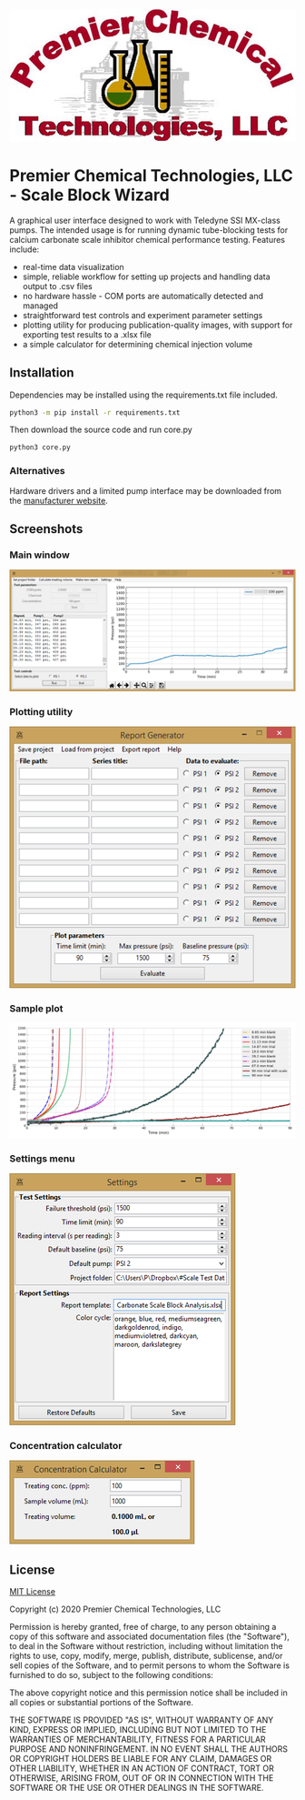 <!-- <p  align='center'>
<img src="https://github.com/teauxfu/pct-scalewiz/blob/master/images/pct_logo.PNG" width='200' height='100'>
</p> -->

![](images/pct_logo.PNG)

# Premier Chemical Technologies, LLC  - Scale Block Wizard
A graphical user interface designed to work with Teledyne SSI MX-class pumps.
The intended usage is for running dynamic tube-blocking tests for calcium
carbonate scale inhibitor chemical performance testing.
Features include:
* real-time data visualization
* simple, reliable workflow for setting up projects and handling data output to .csv files
* no hardware hassle - COM ports are automatically detected and managed
* straightforward test controls and experiment parameter settings
* plotting utility for producing publication-quality images, with support for exporting test results to a .xlsx file
* a simple calculator for determining chemical injection volume

## Installation
Dependencies may be installed using the requirements.txt file included.
```bash
python3 -m pip install -r requirements.txt
```

Then download the source code and run core.py
```bash
python3 core.py
```

### Alternatives
Hardware drivers and a limited pump interface may be downloaded from the [manufacturer website](https://ssihplc.com/manuals/#driver-downloads).

## Screenshots
### Main window
![](images/main_window.PNG)
### Plotting utility
![](images/plotting_utility.PNG)
### Sample plot
![](images/demo_plot.PNG)
### Settings menu
![](images/settings_menu.PNG)
### Concentration calculator
![](images/conc_calc.PNG)



## License
[MIT License](https://choosealicense.com/licenses/mit/)

Copyright (c) 2020 Premier Chemical Technologies, LLC

Permission is hereby granted, free of charge, to any person obtaining a copy of this software and associated documentation files (the "Software"), to deal in the Software without restriction, including without limitation the rights to use, copy, modify, merge, publish, distribute, sublicense, and/or sell copies of the Software, and to permit persons to whom the Software is furnished to do so, subject to the following conditions:

The above copyright notice and this permission notice shall be included in all copies or substantial portions of the Software.

THE SOFTWARE IS PROVIDED "AS IS", WITHOUT WARRANTY OF ANY KIND, EXPRESS OR IMPLIED, INCLUDING BUT NOT LIMITED TO THE WARRANTIES OF MERCHANTABILITY, FITNESS FOR A PARTICULAR PURPOSE AND NONINFRINGEMENT. IN NO EVENT SHALL THE AUTHORS OR COPYRIGHT HOLDERS BE LIABLE FOR ANY CLAIM, DAMAGES OR OTHER LIABILITY, WHETHER IN AN ACTION OF CONTRACT, TORT OR OTHERWISE, ARISING FROM, OUT OF OR IN CONNECTION WITH THE SOFTWARE OR THE USE OR OTHER DEALINGS IN THE SOFTWARE.

